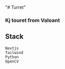 "# Turret" 
### Kj touret from Valoant


## Stack
    Nextjs
    Tailwind
    Python
    OpenCV
    